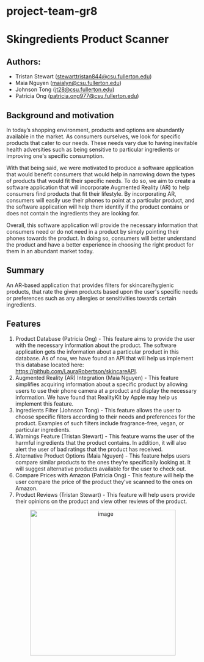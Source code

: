 # project-team-gr8
# Skingredients Product Scanner
## Authors:
- Tristan Stewart (<stewarttristan844@csu.fullerton.edu>)
- Maia Nguyen (<maialyn@csu.fullerton.edu>)
- Johnson Tong (<jt28@csu.fullerton.edu>)
- Patricia Ong (<patricia.ong977@csu.fullerton.edu>)
## Background and motivation
In today’s shopping environment, products and options are abundantly available in the market. As consumers ourselves, we look for specific products that cater to our needs. These needs vary due to having inevitable health adversities such as being sensitive to particular ingredients or improving one's specific consumption. 

With that being said, we were motivated to produce a software application that would benefit consumers that would help in narrowing down the types of products that would fit their specific needs. To do so, we aim to create a software application that will incorporate Augmented Reality (AR) to help consumers find products that fit their lifestyle. By incorporating AR, consumers will easily use their phones to point at a particular product, and the software application will help them identify if the product contains or does not contain the ingredients they are looking for. 

Overall, this software application will provide the necessary information that consumers need or do not need in a product by simply pointing their phones towards the product. In doing so, consumers will better understand the product and have a better experience in choosing the right product for them in an abundant market today.
## Summary
An AR-based application that provides filters for skincare/hygienic products, that rate the given products based upon the user's specific needs or preferences such as any allergies or sensitivities towards certain ingredients.
## Features
1. Product Database (Patricia Ong) - This feature aims to provide the user with the necessary information about the product. The software application gets the information about a particular product in this database. As of now, we have found an API that will help us implement this database located here: https://github.com/LauraRobertson/skincareAPI. 
2. Augmented Reality (AR) Integration (Maia Nguyen) - This feature simplifies acquiring information about a specific product by allowing users to use their phone camera at a product and display the necessary information. We have found that RealityKit by Apple may help us implement this feature.  
3. Ingredients Filter (Johnson Tong) - This feature allows the user to choose specific filters according to their needs and preferences for the product. Examples of such filters include fragrance-free, vegan, or particular ingredients. 
4. Warnings Feature (Tristan Stewart) - This feature warns the user of the harmful ingredients that the product contains. In addition, it will also alert the user of bad ratings that the product has received.
5. Alternative Product Options (Maia Nguyen) - This feature helps users compare similar products to the ones they’re specifically looking at. It will suggest alternative products available for the user to check out. 
6. Compare Prices with Amazon (Patricia Ong) - This feature will help the user compare the price of the product they’ve scanned to the ones on Amazon. 
7. Product Reviews (Tristan Stewart) - This feature will help users provide their opinions on the product and view other reviews of the product.

<p align="center">
<img width="381" alt="image" src="https://user-images.githubusercontent.com/42697600/168390649-fad2e3a3-94e6-45ac-8e3c-8f8ecae98baa.png">
</p>
